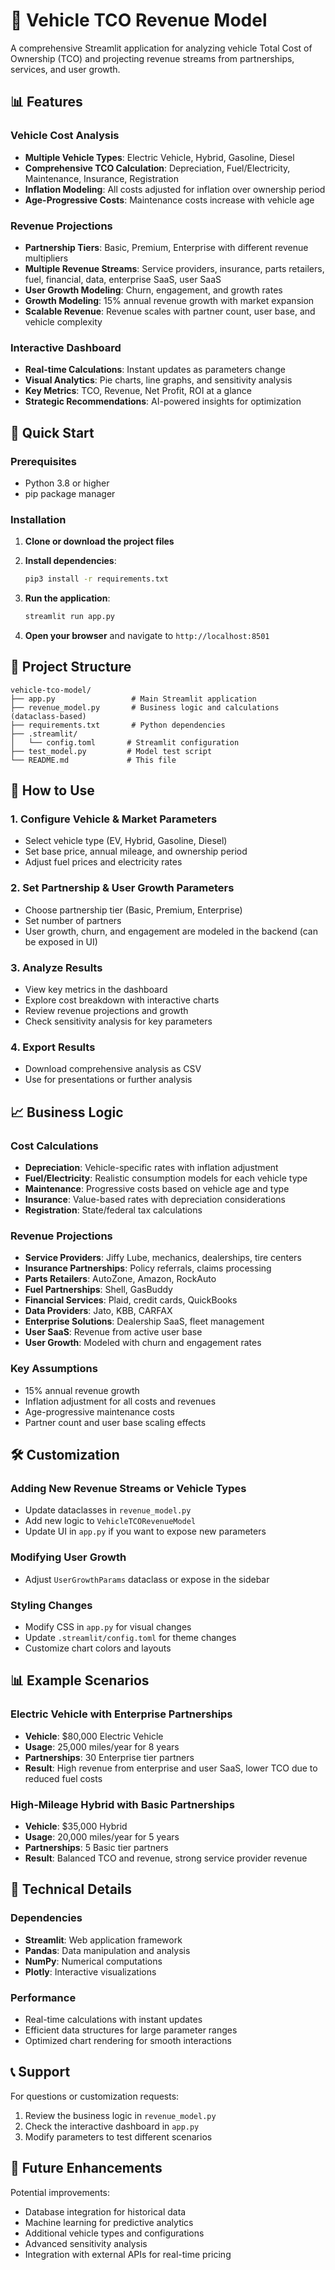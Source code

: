 # 🚗 Vehicle TCO Revenue Model

A comprehensive Streamlit application for analyzing vehicle Total Cost of Ownership (TCO) and projecting revenue streams from partnerships, services, and user growth.

## 📊 Features

### Vehicle Cost Analysis
- **Multiple Vehicle Types**: Electric Vehicle, Hybrid, Gasoline, Diesel
- **Comprehensive TCO Calculation**: Depreciation, Fuel/Electricity, Maintenance, Insurance, Registration
- **Inflation Modeling**: All costs adjusted for inflation over ownership period
- **Age-Progressive Costs**: Maintenance costs increase with vehicle age

### Revenue Projections
- **Partnership Tiers**: Basic, Premium, Enterprise with different revenue multipliers
- **Multiple Revenue Streams**: Service providers, insurance, parts retailers, fuel, financial, data, enterprise SaaS, user SaaS
- **User Growth Modeling**: Churn, engagement, and growth rates
- **Growth Modeling**: 15% annual revenue growth with market expansion
- **Scalable Revenue**: Revenue scales with partner count, user base, and vehicle complexity

### Interactive Dashboard
- **Real-time Calculations**: Instant updates as parameters change
- **Visual Analytics**: Pie charts, line graphs, and sensitivity analysis
- **Key Metrics**: TCO, Revenue, Net Profit, ROI at a glance
- **Strategic Recommendations**: AI-powered insights for optimization

## 🚀 Quick Start

### Prerequisites
- Python 3.8 or higher
- pip package manager

### Installation

1. **Clone or download the project files**

2. **Install dependencies**:
   ```bash
   pip3 install -r requirements.txt
   ```

3. **Run the application**:
   ```bash
   streamlit run app.py
   ```

4. **Open your browser** and navigate to `http://localhost:8501`

## 📁 Project Structure

```
vehicle-tco-model/
├── app.py                 # Main Streamlit application
├── revenue_model.py       # Business logic and calculations (dataclass-based)
├── requirements.txt       # Python dependencies
├── .streamlit/
│   └── config.toml       # Streamlit configuration
├── test_model.py         # Model test script
└── README.md             # This file
```

## 🎯 How to Use

### 1. Configure Vehicle & Market Parameters
- Select vehicle type (EV, Hybrid, Gasoline, Diesel)
- Set base price, annual mileage, and ownership period
- Adjust fuel prices and electricity rates

### 2. Set Partnership & User Growth Parameters
- Choose partnership tier (Basic, Premium, Enterprise)
- Set number of partners
- User growth, churn, and engagement are modeled in the backend (can be exposed in UI)

### 3. Analyze Results
- View key metrics in the dashboard
- Explore cost breakdown with interactive charts
- Review revenue projections and growth
- Check sensitivity analysis for key parameters

### 4. Export Results
- Download comprehensive analysis as CSV
- Use for presentations or further analysis

## 📈 Business Logic

### Cost Calculations
- **Depreciation**: Vehicle-specific rates with inflation adjustment
- **Fuel/Electricity**: Realistic consumption models for each vehicle type
- **Maintenance**: Progressive costs based on vehicle age and type
- **Insurance**: Value-based rates with depreciation considerations
- **Registration**: State/federal tax calculations

### Revenue Projections
- **Service Providers**: Jiffy Lube, mechanics, dealerships, tire centers
- **Insurance Partnerships**: Policy referrals, claims processing
- **Parts Retailers**: AutoZone, Amazon, RockAuto
- **Fuel Partnerships**: Shell, GasBuddy
- **Financial Services**: Plaid, credit cards, QuickBooks
- **Data Providers**: Jato, KBB, CARFAX
- **Enterprise Solutions**: Dealership SaaS, fleet management
- **User SaaS**: Revenue from active user base
- **User Growth**: Modeled with churn and engagement rates

### Key Assumptions
- 15% annual revenue growth
- Inflation adjustment for all costs and revenues
- Age-progressive maintenance costs
- Partner count and user base scaling effects

## 🛠️ Customization

### Adding New Revenue Streams or Vehicle Types
- Update dataclasses in `revenue_model.py`
- Add new logic to `VehicleTCORevenueModel`
- Update UI in `app.py` if you want to expose new parameters

### Modifying User Growth
- Adjust `UserGrowthParams` dataclass or expose in the sidebar

### Styling Changes
- Modify CSS in `app.py` for visual changes
- Update `.streamlit/config.toml` for theme changes
- Customize chart colors and layouts

## 📊 Example Scenarios

### Electric Vehicle with Enterprise Partnerships
- **Vehicle**: $80,000 Electric Vehicle
- **Usage**: 25,000 miles/year for 8 years
- **Partnerships**: 30 Enterprise tier partners
- **Result**: High revenue from enterprise and user SaaS, lower TCO due to reduced fuel costs

### High-Mileage Hybrid with Basic Partnerships
- **Vehicle**: $35,000 Hybrid
- **Usage**: 20,000 miles/year for 5 years
- **Partnerships**: 5 Basic tier partners
- **Result**: Balanced TCO and revenue, strong service provider revenue

## 🔧 Technical Details

### Dependencies
- **Streamlit**: Web application framework
- **Pandas**: Data manipulation and analysis
- **NumPy**: Numerical computations
- **Plotly**: Interactive visualizations

### Performance
- Real-time calculations with instant updates
- Efficient data structures for large parameter ranges
- Optimized chart rendering for smooth interactions

## 📞 Support

For questions or customization requests:
1. Review the business logic in `revenue_model.py`
2. Check the interactive dashboard in `app.py`
3. Modify parameters to test different scenarios

## 🚀 Future Enhancements

Potential improvements:
- Database integration for historical data
- Machine learning for predictive analytics
- Additional vehicle types and configurations
- Advanced sensitivity analysis
- Integration with external APIs for real-time pricing 